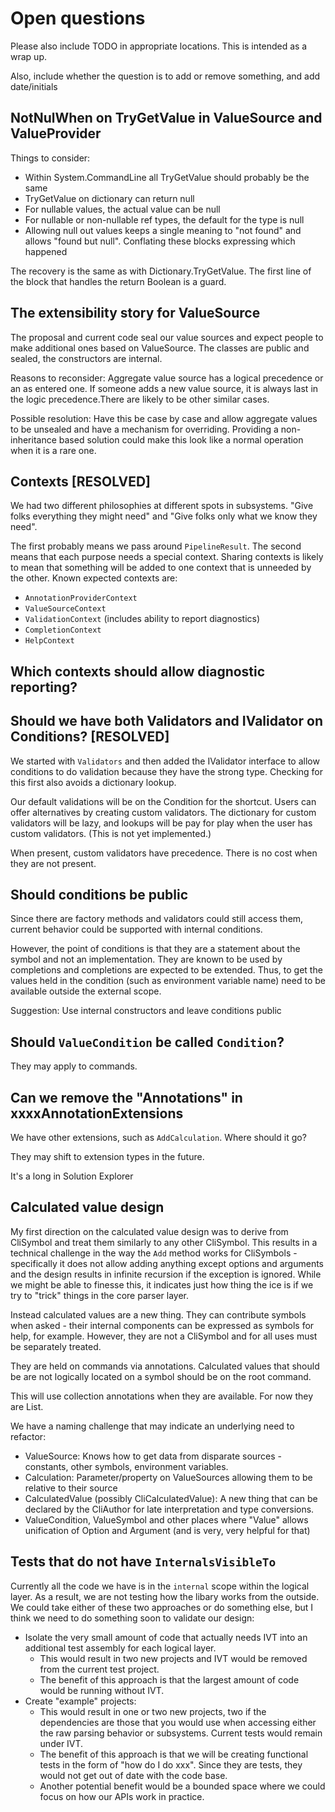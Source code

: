 ﻿# Open questions

Please also include TODO in appropriate locations. This is intended as a wrap up.

Also, include whether the question is to add or remove something, and add date/initials

## NotNulWhen on TryGetValue in ValueSource and ValueProvider

Things to consider:

* Within System.CommandLine all TryGetValue should probably be the same
* TryGetValue on dictionary can return null
* For nullable values, the actual value can be null
* For nullable or non-nullable ref types, the default for the type is null
* Allowing null out values keeps a single meaning to "not found" and allows "found but null". Conflating these blocks expressing which happened 

The recovery is the same as with Dictionary.TryGetValue. The first line of the block that handles the return Boolean is a guard.

## The extensibility story for ValueSource

The proposal and current code seal our value sources and expect people to make additional ones based on ValueSource. The classes are public and sealed, the constructors are internal.

Reasons to reconsider: Aggregate value source has a logical precedence or an as entered one. If someone adds a new value source, it is always last in the logic precedence.There are likely to be other similar cases.

Possible resolution: Have this be case by case and allow aggregate values to be unsealed and have a mechanism for overriding. Providing a non-inheritance based solution could make this look like a normal operation when it is a rare one.

## Contexts [RESOLVED]

We had two different philosophies at different spots in subsystems. "Give folks everything they might need" and "Give folks only what we know they need".

The first probably means we pass around `PipelineResult`. The second means that each purpose needs a special context. Sharing contexts is likely to mean that something will be added to one context that is unneeded by the other. Known expected contexts are:

- `AnnotationProviderContext` 
- `ValueSourceContext` 
- `ValidationContext` (includes ability to report diagnostics)
- `CompletionContext` 
- `HelpContext` 

## Which contexts should allow diagnostic reporting?

## Should we have both Validators and IValidator on Conditions? [RESOLVED]

We started with `Validators` and then added the IValidator interface to allow conditions to do validation because they have the strong type. Checking for this first also avoids a dictionary lookup.

Our default validations will be on the Condition for the shortcut. Users can offer alternatives by creating custom validators. The dictionary for custom validators will be lazy, and lookups will be pay for play when the user has custom validators. (This is not yet implemented.)

When present, custom validators have precedence. There is no cost when they are not present.

## Should conditions be public

Since there are factory methods and validators could still access them, current behavior could be supported with internal conditions.

However, the point of conditions is that they are a statement about the symbol and not an implementation. They are known to be used by completions and completions are expected to be extended. Thus, to get the values held in the condition (such as environment variable name) need to be available outside the external scope.

Suggestion: Use internal constructors and leave conditions public

## Should `ValueCondition` be called `Condition`?

They may apply to commands.

## Can we remove the "Annotations" in xxxxAnnotationExtensions

We have other extensions, such as `AddCalculation`. Where should it go?

They may shift to extension types in the future.

It's a long in Solution Explorer

## Calculated value design

My first direction on the calculated value design was to derive from CliSymbol and treat them similarly to any other CliSymbol. This results in a technical challenge in the way the `Add` method works for CliSymbols - specifically it does not allow adding anything except options and arguments and the design results in infinite recursion if the exception is ignored. While we might be able to finesse this, it indicates just how thing the ice is if we try to "trick" things in the core parser layer. 

Instead calculated values are a new thing. They can contribute symbols when asked - their internal components can be expressed as symbols for help, for example. However, they are not a CliSymbol and for all uses must be separately treated. 

They are held on commands via annotations. Calculated values that should be are not logically located on a symbol should be on the root command.

This will use collection annotations when they are available. For now they are List<CalculatedValue>.

We have a naming challenge that may indicate an underlying need to refactor:

- ValueSource: Knows how to get data from disparate sources - constants, other symbols, environment variables.
- Calculation: Parameter/property on ValueSources allowing them to be relative to their source
- CalculatedValue (possibly CliCalculatedValue): A new thing that can be declared by the CliAuthor for late interpretation and type conversions.
- ValueCondition, ValueSymbol and other places where "Value" allows unification of Option and Argument (and is very, very helpful for that)

## Tests that do not have `InternalsVisibleTo`

Currently all the code we have is in the `internal` scope within the logical layer. As a result, we are not testing how the libary works from the outside. We could take either of these two approaches or do something else, but I think we need to do something soon to validate our design:

- Isolate the very small amount of code that actually needs IVT into an additional test assembly for each logical layer. 
  - This would result in two new projects and IVT would be removed from the current test project.
  - The benefit of this approach is that the largest amount of code would be running without IVT.
- Create "example" projects:
  - This would result in one or two new projects, two if the dependencies are those that you would use when accessing either the raw parsing behavior or subsystems. Current tests would remain under IVT.
  - The benefit of this approach is that we will be creating functional tests in the form of "how do I do xxx". Since they are tests, they would not get out of date with the code base.
  - Another potential benefit would be a bounded space where we could focus on how our APIs work in practice.